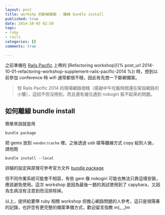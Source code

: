```yaml
---
layout: post
title: workshp 的斷線備案 - 離線 bundle install
published: true
date: 2014-10-05 02:50
tags:
- ruby
- rails
categories: []
comments: true

---
```

之前準備在 [Rails Pacific](http://railspacific.com/) 上帶的 [Refactoring workshop]({% post_url 2014-10-01-refactoring-workshop-supplement-rails-pacific-2014 %}) 時，想到以前參加 conference 時 wifi 通常都很不穩，因此有先想一下斷網備案。

> 但 Rails Pacific 2014 的現場網路很穩（感謝中午吃飯時間還在架設網路的小蟹），這招不但沒用到，而且還有幾位遇到 nokogiri 裝不起來的問題。

## 如何離線 bundle install

簡單來說就是用

    bundle package

把 gems 放到 `vendor/cache` 裡。之後透過 usb 碟等離線方式 copy 給別人後，請他跑

    bundle install --local

詳細的設定與原理可參考官方文件 [bundle package](http://bundler.io/bundle_package.html)

但不同作業系統可能會不相容，有些 gem 像 nokogiri 可能也無法只靠這樣安裝，應該避免使用。這次 workshop 是因為最後一題的測試使用到了 capybara，又因為生病沒有注意到而沒排除掉。

以上，提供給要帶 ruby 相關 workshop 但擔心網路問題的人參考，這只是很陽春的記錄，也許您有更完整的備案準備方式，歡迎留言指教 m(_ _)m
